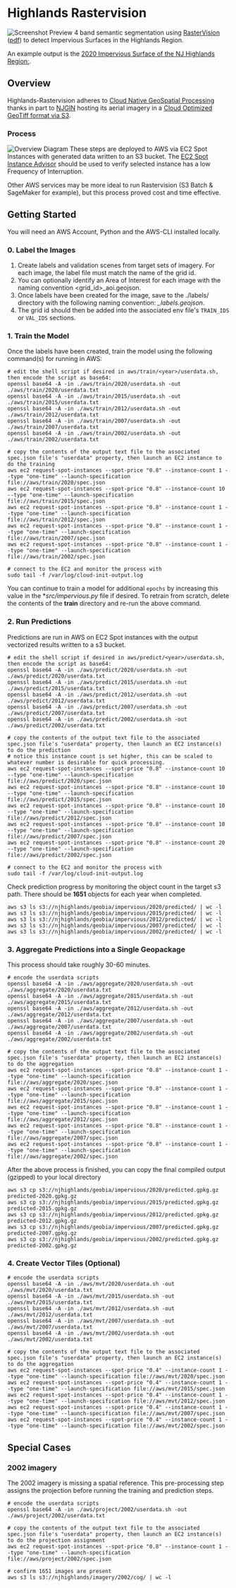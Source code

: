 # Highlands Rastervision
![Screenshot Preview](screenshot.png "Screenshot Preview")
4 band semantic segmentation using [RasterVision](https://rastervision.io/) ([pdf](https://buildmedia.readthedocs.org/media/pdf/raster-vision/latest/raster-vision.pdf)) to detect Impervious Surfaces in the Highlands Region. 

An example output is the [2020 Impervious Surface of the NJ Highlands Region:](https://highlands-data-njhighlands.opendata.arcgis.com/datasets/b5d2762b553643a6b02e2a9258ba1a93_1/explore).

## Overview
Highlands-Rastervision adheres to [Cloud Native GeoSpatial Processing](https://cloudnativegeo.org/about/) thanks in part to [NJGIN](https://njgin.nj.gov/njgin/) hosting its aerial imagery in a [Cloud Optimized GeoTiff format via S3](https://registry.opendata.aws/nj-imagery/). 

### Process
![Overview Diagram](diagram.png "Overview Diagram")
These steps are deployed to AWS via EC2 Spot Instances with generated data written to an S3 bucket. The [EC2 Spot Instance Advisor](https://aws.amazon.com/ec2/spot/instance-advisor/) should be used to verify selected instance has a low Frequency of Interruption.

Other AWS services may be more ideal to run Rastervision (S3 Batch & SageMaker for example), but this process proved cost and time effective. 

## Getting Started
You will need an AWS Account, Python and the AWS-CLI installed locally. 

### 0. Label the Images
1. Create labels and validation scenes from target sets of imagery. For each image, the label file must match the name of the grid id. 
2. You can optionally identify an Area of Interest for each image with the naming convention <grid_id>_aoi.geojson. 
3. Once labels have been created for the image, save to the ./labels/<year> directory with the following naming convention: *<GRID-ID>_labels.geojson*. 
4. The grid id should then be added into the associated env file's `TRAIN_IDS` or `VAL_IDS` sections. 

### 1. Train the Model
Once the labels have been created, train the model using the following command(s) for running in AWS:
```shell
# edit the shell script if desired in aws/train/<year>/userdata.sh, then encode the script as base64:
openssl base64 -A -in ./aws/train/2020/userdata.sh -out ./aws/train/2020/userdata.txt
openssl base64 -A -in ./aws/train/2015/userdata.sh -out ./aws/train/2015/userdata.txt
openssl base64 -A -in ./aws/train/2012/userdata.sh -out ./aws/train/2012/userdata.txt
openssl base64 -A -in ./aws/train/2007/userdata.sh -out ./aws/train/2007/userdata.txt
openssl base64 -A -in ./aws/train/2002/userdata.sh -out ./aws/train/2002/userdata.txt

# copy the contents of the output text file to the associated spec.json file's "userdata" property, then launch an EC2 instance to do the training
aws ec2 request-spot-instances --spot-price "0.8" --instance-count 1 --type "one-time" --launch-specification file://aws/train/2020/spec.json
aws ec2 request-spot-instances --spot-price "0.8" --instance-count 10 --type "one-time" --launch-specification file://aws/train/2015/spec.json
aws ec2 request-spot-instances --spot-price "0.8" --instance-count 1 --type "one-time" --launch-specification file://aws/train/2012/spec.json
aws ec2 request-spot-instances --spot-price "0.8" --instance-count 1 --type "one-time" --launch-specification file://aws/train/2007/spec.json
aws ec2 request-spot-instances --spot-price "0.8" --instance-count 1 --type "one-time" --launch-specification file://aws/train/2002/spec.json

# connect to the EC2 and monitor the process with 
sudo tail -f /var/log/cloud-init-output.log
```
You can continue to train a model for additional `epochs` by increasing this value in the **src/impervious.py* file if desired.
To retrain from scratch, delete the contents of the **train** directory and re-run the above command. 

### 2. Run Predictions

Predictions are run in AWS on EC2 Spot instances with the output vectorized results written to a s3 bucket. 
```shell
# edit the shell script if desired in aws/predict/<year>/userdata.sh, then encode the script as base64:
openssl base64 -A -in ./aws/predict/2020/userdata.sh -out ./aws/predict/2020/userdata.txt
openssl base64 -A -in ./aws/predict/2015/userdata.sh -out ./aws/predict/2015/userdata.txt
openssl base64 -A -in ./aws/predict/2012/userdata.sh -out ./aws/predict/2012/userdata.txt
openssl base64 -A -in ./aws/predict/2007/userdata.sh -out ./aws/predict/2007/userdata.txt
openssl base64 -A -in ./aws/predict/2002/userdata.sh -out ./aws/predict/2002/userdata.txt

# copy the contents of the output text file to the associated spec.json file's "userdata" property, then launch an EC2 instance(s) to do the prediction 
# notice this instance count is set higher, this can be scaled to whatever number is desirable for quick processing. 
aws ec2 request-spot-instances --spot-price "0.8" --instance-count 10 --type "one-time" --launch-specification file://aws/predict/2020/spec.json
aws ec2 request-spot-instances --spot-price "0.8" --instance-count 10 --type "one-time" --launch-specification file://aws/predict/2015/spec.json
aws ec2 request-spot-instances --spot-price "0.8" --instance-count 10 --type "one-time" --launch-specification file://aws/predict/2012/spec.json
aws ec2 request-spot-instances --spot-price "0.8" --instance-count 10 --type "one-time" --launch-specification file://aws/predict/2007/spec.json
aws ec2 request-spot-instances --spot-price "0.8" --instance-count 20 --type "one-time" --launch-specification file://aws/predict/2002/spec.json

# connect to the EC2 and monitor the process with 
sudo tail -f /var/log/cloud-init-output.log
```

Check prediction progress by monitoring the object count in the target s3 path. There should be **1651** objects for each year when completed. 
```shell
aws s3 ls s3://njhighlands/geobia/impervious/2020/predicted/ | wc -l 
aws s3 ls s3://njhighlands/geobia/impervious/2015/predicted/ | wc -l 
aws s3 ls s3://njhighlands/geobia/impervious/2012/predicted/ | wc -l 
aws s3 ls s3://njhighlands/geobia/impervious/2007/predicted/ | wc -l 
aws s3 ls s3://njhighlands/geobia/impervious/2002/predicted/ | wc -l 
```

### 3. Aggregate Predictions into a Single Geopackage
This process should take roughly 30-60 minutes.
   ```shell
# encode the userdata scripts
openssl base64 -A -in ./aws/aggregate/2020/userdata.sh -out ./aws/aggregate/2020/userdata.txt
openssl base64 -A -in ./aws/aggregate/2015/userdata.sh -out ./aws/aggregate/2015/userdata.txt
openssl base64 -A -in ./aws/aggregate/2012/userdata.sh -out ./aws/aggregate/2012/userdata.txt
openssl base64 -A -in ./aws/aggregate/2007/userdata.sh -out ./aws/aggregate/2007/userdata.txt
openssl base64 -A -in ./aws/aggregate/2002/userdata.sh -out ./aws/aggregate/2002/userdata.txt

# copy the contents of the output text file to the associated spec.json file's "userdata" property, then launch an EC2 instance(s) to do the aggregation 
aws ec2 request-spot-instances --spot-price "0.8" --instance-count 1 --type "one-time" --launch-specification file://aws/aggregate/2020/spec.json
aws ec2 request-spot-instances --spot-price "0.8" --instance-count 1 --type "one-time" --launch-specification file://aws/aggregate/2015/spec.json
aws ec2 request-spot-instances --spot-price "0.8" --instance-count 1 --type "one-time" --launch-specification file://aws/aggregate/2012/spec.json
aws ec2 request-spot-instances --spot-price "0.8" --instance-count 1 --type "one-time" --launch-specification file://aws/aggregate/2007/spec.json
aws ec2 request-spot-instances --spot-price "0.8" --instance-count 1 --type "one-time" --launch-specification file://aws/aggregate/2002/spec.json
```

After the above process is finished, you can copy the final compiled output (gzipped) to your local directory
   ```shell
   aws s3 cp s3://njhighlands/geobia/impervious/2020/predicted.gpkg.gz predicted-2020.gpkg.gz
   aws s3 cp s3://njhighlands/geobia/impervious/2015/predicted.gpkg.gz predicted-2015.gpkg.gz
   aws s3 cp s3://njhighlands/geobia/impervious/2012/predicted.gpkg.gz predicted-2012.gpkg.gz
   aws s3 cp s3://njhighlands/geobia/impervious/2007/predicted.gpkg.gz predicted-2007.gpkg.gz
   aws s3 cp s3://njhighlands/geobia/impervious/2002/predicted.gpkg.gz predicted-2002.gpkg.gz
   ```
   
### 4. Create Vector Tiles (Optional)
```shell
# encode the userdata scripts
openssl base64 -A -in ./aws/mvt/2020/userdata.sh -out ./aws/mvt/2020/userdata.txt
openssl base64 -A -in ./aws/mvt/2015/userdata.sh -out ./aws/mvt/2015/userdata.txt
openssl base64 -A -in ./aws/mvt/2012/userdata.sh -out ./aws/mvt/2012/userdata.txt
openssl base64 -A -in ./aws/mvt/2007/userdata.sh -out ./aws/mvt/2007/userdata.txt
openssl base64 -A -in ./aws/mvt/2002/userdata.sh -out ./aws/mvt/2002/userdata.txt

# copy the contents of the output text file to the associated spec.json file's "userdata" property, then launch an EC2 instance(s) to do the aggregation 
aws ec2 request-spot-instances --spot-price "0.4" --instance-count 1 --type "one-time" --launch-specification file://aws/mvt/2020/spec.json
aws ec2 request-spot-instances --spot-price "0.4" --instance-count 1 --type "one-time" --launch-specification file://aws/mvt/2015/spec.json
aws ec2 request-spot-instances --spot-price "0.4" --instance-count 1 --type "one-time" --launch-specification file://aws/mvt/2012/spec.json
aws ec2 request-spot-instances --spot-price "0.4" --instance-count 1 --type "one-time" --launch-specification file://aws/mvt/2007/spec.json
aws ec2 request-spot-instances --spot-price "0.4" --instance-count 1 --type "one-time" --launch-specification file://aws/mvt/2002/spec.json
```

## Special Cases 
### 2002 imagery
The 2002 imagery is missing a spatial reference. This pre-processing step assigns the projection before running the training and prediction steps. 
```shell
# encode the userdata scripts
openssl base64 -A -in ./aws/project/2002/userdata.sh -out ./aws/project/2002/userdata.txt

# copy the contents of the output text file to the associated spec.json file's "userdata" property, then launch an EC2 instance(s) to do the projection assignment
aws ec2 request-spot-instances --spot-price "0.8" --instance-count 1 --type "one-time" --launch-specification file://aws/project/2002/spec.json

# confirm 1651 images are present 
aws s3 ls s3://njhighlands/imagery/2002/cog/ | wc -l 
```
